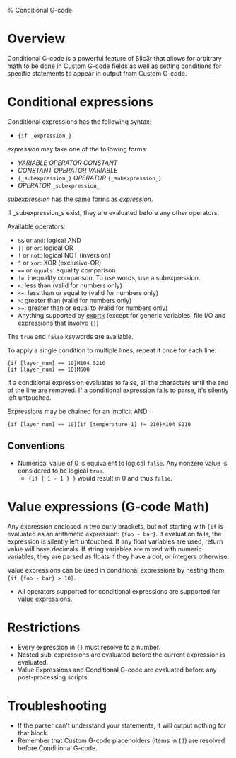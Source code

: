 % Conditional G-code

# Overview

Conditional G-code is a powerful feature of Slic3r that allows for arbitrary
math to be done in Custom G-code fields as well as setting conditions for specific statements to appear in output from Custom G-code.

# Conditional expressions

Conditional expressions has the following syntax:

* `{if _expression_}`

_expression_ may take one of the following forms: 

* _VARIABLE_ _OPERATOR_ _CONSTANT_
* _CONSTANT_ _OPERATOR_ _VARIABLE_
* `{_subexpression_}` _OPERATOR_ `{_subexpression_}`
* _OPERATOR_ `_subexpression_`

_subexpression_ has the same forms as _expression_.

If _subexpression_s exist, they are evaluated before any other operators.

Available operators:

* `&&` or `and`: logical AND
* `||` or `or`: logical OR
* `!` or `not`: logical NOT (inversion)
* `^` or `xor`: XOR (exclusive-OR)
* `==` or `equals`: equality comparison
* `!=`: inequality comparison. To use words, use a subexpression.
* `<`: less than (valid for numbers only)
* `<=`: less than or equal to (valid for numbers only)
* `>`: greater than (valid for numbers only)
* `>=`: greater than or equal to (valid for numbers only)
* Anything supported by [exprtk](http://www.partow.net/programming/exprtk/index.html) (except for generic variables, file I/O and expressions that involve `{}`)

The `true` and `false` keywords are available.

To apply a single condition to multiple lines, repeat it once for each line:

````
{if [layer_num] == 10}M104 S210
{if [layer_num] == 10}M600
````

If a conditional expression evaluates to false, all the characters until the end of the line are removed.
If a conditional expression fails to parse, it's silently left untouched.

Expressions may be chained for an implicit AND:

````
{if [layer_num] == 10}{if [temperature_1] != 210}M104 S210
````

## Conventions

* Numerical value of 0 is equivalent to logical `false`. Any nonzero value is considered to be logical `true`.
    * `{if { 1 - 1 } }` would result in 0 and thus `false`.

# Value expressions (G-code Math)

Any expression enclosed in two curly brackets, but not starting with `{if` is evaluated as an arithmetic expression: `{foo - bar}`.
If evaluation fails, the expression is silently left untouched.
If any float variables are used, return value will have decimals. If string variables are mixed with numeric variables, they are parsed as floats if they have a dot, or integers otherwise.

Value expressions can be used in conditional expressions by nesting them: `{if {foo - bar} > 10}`.

* All operators supported for conditional expressions are supported for value expressions.


# Restrictions

* Every expression in `{}` must resolve to a number.
* Nested sub-expressions are evaluated before the current expression is evaluated.
* Value Expressions and Conditional G-code are evaluated before any post-processing scripts.

# Troubleshooting

* If the parser can't understand your statements, it will output nothing for that block.
* Remember that Custom G-code placeholders (items in `[]`) are resolved before Conditional G-code.
